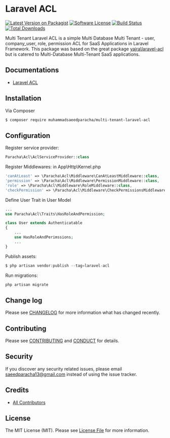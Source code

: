 # Laravel ACL

[![Latest Version on Packagist][ico-version]][link-packagist]
[![Software License][ico-license]](LICENSE.md)
[![Build Status][ico-travis]][link-travis]
[![Total Downloads][ico-downloads]][link-downloads]

Multi Tenant Laravel ACL is a simple Multi Database Multi Tenant - user, company_user, role, permission ACL for SaaS Applications in Laravel Framework.
This package was based on the great package [yajra\laravel-acl](https://github.com/yajra/laravel-acl) but is catered to Multi-Database Multi-Tenant SaaS applications.

## Documentations
- [Laravel ACL][link-docs]

## Installation

Via Composer

``` bash
$ composer require muhammadsaeedparacha/multi-tenant-laravel-acl
```

## Configuration
Register service provider:
``` php
Paracha\Acl\AclServiceProvider::class
```

Register Middlewares: in App\Http\Kernel.php
```php
'canAtLeast' => \Paracha\Acl\Middleware\CanAtLeastMiddleware::class,
'permission' => \Paracha\Acl\Middleware\PermissionMiddleware::class,
'role' => \Paracha\Acl\Middleware\RoleMiddleware::class,
'checkPermission' => \Paracha\Acl\Middleware\CheckPermissionsMiddleware::class,
```

Define User Trait in User Model
```php
...
use Paracha\Acl\Traits\HasRoleAndPermission;

class User extends Authenticatable
{
	...
	use HasRoleAndPerimssions; 
	...
}
```

Publish assets:
```php
$ php artisan vendor:publish --tag=laravel-acl
```

Run migrations:
```php
php artisan migrate
```

## Change log

Please see [CHANGELOG](CHANGELOG.md) for more information what has changed recently.

## Contributing

Please see [CONTRIBUTING](CONTRIBUTING.md) and [CONDUCT](CONDUCT.md) for details.

## Security

If you discover any security related issues, please email saeedparacha13@gmail.com instead of using the issue tracker.

## Credits

- [All Contributors][link-contributors]

## License

The MIT License (MIT). Please see [License File](LICENSE.md) for more information.

[ico-version]: https://img.shields.io/packagist/v/muhammadsaeedparacha/multi-tenant-laravel-acl.svg?style=flat-square
[ico-license]: https://img.shields.io/badge/Liscence-Apache--2.0-brightgreen.svg?style=flat-square
[ico-travis]: https://img.shields.io/travis/muhammadsaeedparacha/multi-tenant-laravel-acl/master.svg?style=flat-square
[ico-downloads]: https://img.shields.io/packagist/dt/muhammadsaeedparacha/multi-tenant-laravel-acl.svg?style=flat-square

[link-packagist]: https://packagist.org/packages/muhammadsaeedparacha/multi-tenant-laravel-acl
[link-travis]: https://travis-ci.org/muhammadsaeedparacha/multi-tenant-laravel-acl
[link-downloads]: https://packagist.org/packages/muhammadsaeedparacha/multi-tenant-laravel-acl
[link-author]: https://github.com/muhammadsaeedparacha
[link-contributors]: ../../contributors
[link-docs]: https://yajrabox.com/docs/laravel-acl/3.0